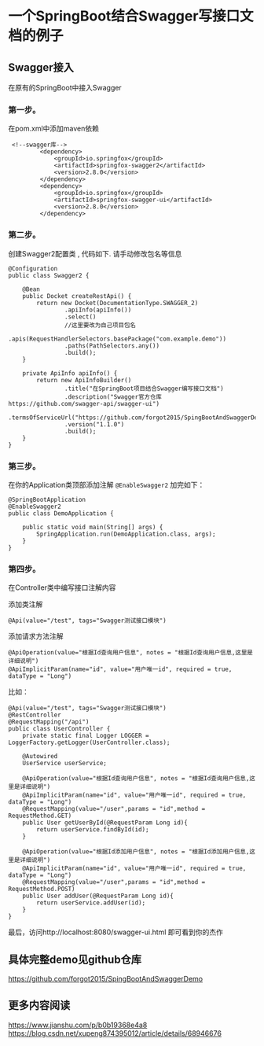 # 一个SpringBoot结合Swagger写接口文档的例子

## Swagger接入

在原有的SpringBoot中接入Swagger

### 第一步。
在pom.xml中添加maven依赖
````
 <!--swagger库-->
         <dependency>
             <groupId>io.springfox</groupId>
             <artifactId>springfox-swagger2</artifactId>
             <version>2.8.0</version>
         </dependency>
         <dependency>
             <groupId>io.springfox</groupId>
             <artifactId>springfox-swagger-ui</artifactId>
             <version>2.8.0</version>
         </dependency>
````
### 第二步。
创建Swagger2配置类 , 代码如下.
请手动修改包名等信息
````
@Configuration
public class Swagger2 {

    @Bean
    public Docket createRestApi() {
        return new Docket(DocumentationType.SWAGGER_2)
                .apiInfo(apiInfo())
                .select()
                //这里要改为自己项目包名
                .apis(RequestHandlerSelectors.basePackage("com.example.demo"))
                .paths(PathSelectors.any())
                .build();
    }

    private ApiInfo apiInfo() {
        return new ApiInfoBuilder()
                .title("在SpringBoot项目结合Swagger编写接口文档")
                .description("Swagger官方仓库https://github.com/swagger-api/swagger-ui")
                .termsOfServiceUrl("https://github.com/forgot2015/SpingBootAndSwaggerDemo")
                .version("1.1.0")
                .build();
    }
}
````

### 第三步。
在你的Application类顶部添加注解
`@EnableSwagger2`
加完如下：
````
@SpringBootApplication
@EnableSwagger2
public class DemoApplication {

    public static void main(String[] args) {
        SpringApplication.run(DemoApplication.class, args);
    }
}
````

### 第四步。
在Controller类中编写接口注解内容

添加类注解
````
@Api(value="/test", tags="Swagger测试接口模块")
````
添加请求方法注解
````
@ApiOperation(value="根据Id查询用户信息", notes = "根据Id查询用户信息,这里是详细说明")
@ApiImplicitParam(name="id", value="用户唯一id", required = true, dataType = "Long")
````
比如：
````
@Api(value="/test", tags="Swagger测试接口模块")
@RestController
@RequestMapping("/api")
public class UserController {
    private static final Logger LOGGER = LoggerFactory.getLogger(UserController.class);

    @Autowired
    UserService userService;

    @ApiOperation(value="根据Id查询用户信息", notes = "根据Id查询用户信息,这里是详细说明")
    @ApiImplicitParam(name="id", value="用户唯一id", required = true, dataType = "Long")
    @RequestMapping(value="/user",params = "id",method = RequestMethod.GET)
    public User getUserById(@RequestParam Long id){
        return userService.findById(id);
    }

    @ApiOperation(value="根据Id添加用户信息", notes = "根据Id添加用户信息,这里是详细说明")
    @ApiImplicitParam(name="id", value="用户唯一id", required = true, dataType = "Long")
    @RequestMapping(value="/user",params = "id",method = RequestMethod.POST)
    public User addUser(@RequestParam Long id){
        return userService.addUser(id);
    }
}
````
最后，访问http://localhost:8080/swagger-ui.html 即可看到你的杰作

## 具体完整demo见github仓库
https://github.com/forgot2015/SpingBootAndSwaggerDemo

## 更多内容阅读
https://www.jianshu.com/p/b0b19368e4a8
https://blog.csdn.net/xupeng874395012/article/details/68946676


